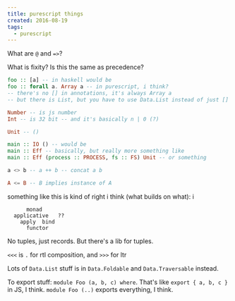 ```yaml
---
title: purescript things
created: 2016-08-19
tags:
  - purescript
---
```


What are `@` and `=>`?

What is fixity? Is this the same as precedence?

```haskell
foo :: [a] -- in haskell would be
foo :: forall a. Array a -- in purescript, i think?
-- there's no [] in annotations, it's always Array a
-- but there is List, but you have to use Data.List instead of just []

Number -- is js number
Int -- is 32 bit -- and it's basically n | 0 (?)

Unit -- ()

main :: IO () -- would be
main :: Eff -- basically, but really more something like
main :: Eff (process :: PROCESS, fs :: FS) Unit -- or something

a <> b -- a ++ b -- concat a b

A <= B -- B implies instance of A
```

something like this is kind of right i think (what builds on what):
i
```text
      monad
  applicative   ??
    apply  bind
      functor
```

No tuples, just records. But there's a lib for tuples.

`<<<`  is `.` for rtl composition, and `>>>` for ltr

Lots of `Data.List` stuff is in `Data.Foldable` and `Data.Traversable` instead.

To export stuff: `module Foo (a, b, c) where`.
That's like `export { a, b, c }` in JS, I think.
`module Foo (..)` exports everything, I think.
